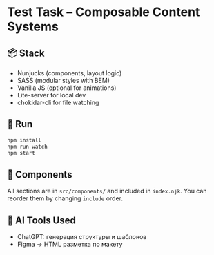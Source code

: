 # Test Task – Composable Content Systems

## 📦 Stack
- Nunjucks (components, layout logic)
- SASS (modular styles with BEM)
- Vanilla JS (optional for animations)
- Lite-server for local dev
- chokidar-cli for file watching

## 🚀 Run
```bash
npm install
npm run watch
npm start
```

## 📁 Components
All sections are in `src/components/` and included in `index.njk`.
You can reorder them by changing `include` order.

## 🤖 AI Tools Used
- ChatGPT: генерация структуры и шаблонов
- Figma → HTML разметка по макету
